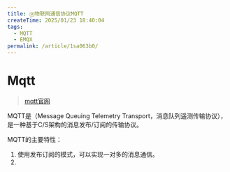 ```yaml
---
title: Ⓜ️物联网通信协议MQTT
createTime: 2025/01/23 18:40:04
tags:
  - MQTT
  - EMQX
permalink: /article/1sa063b0/
---
```

# Mqtt
>[mqtt官网](https://mqtt.org)

MQTT是（Message Queuing Telemetry Transport，消息队列遥测传输协议），是一种基于C/S架构的消息发布/订阅的传输协议。

MQTT的主要特性：
1. 使用发布订阅的模式，可以实现一对多的消息通信。
2. 


